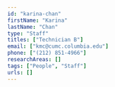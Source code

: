 ```yaml
---
id: "karina-chan"
firstName: "Karina"
lastName: "Chan"
type: "Staff"
titles: ["Technician B"]
email: ["kmc@cumc.columbia.edu"]
phone: ["(212) 851-4966"]
researchAreas: []
tags: ["People", "Staff"]
urls: []
---
```

